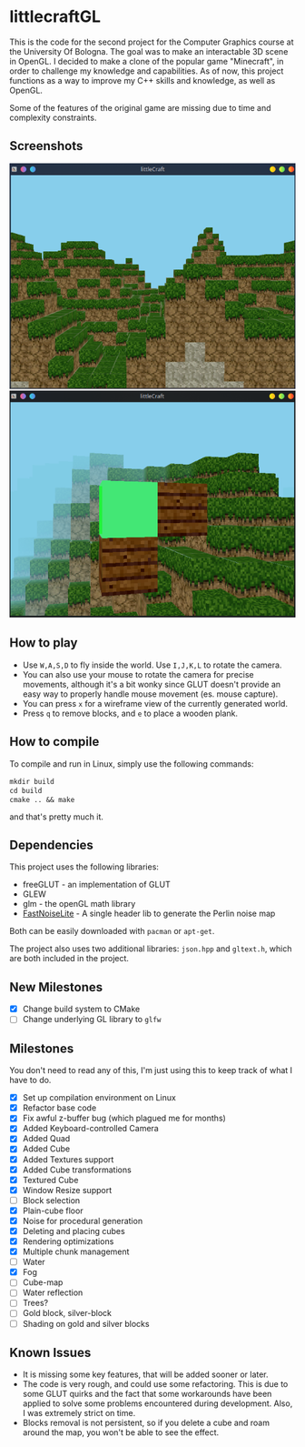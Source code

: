 # littlecraftGL

This is the code for the second project for the Computer Graphics course at the University Of Bologna. The goal was to make an interactable 3D scene in OpenGL.
I decided to make a clone of the popular game "Minecraft", in order to challenge my knowledge and capabilities.
As of now, this project functions as a way to improve my C++ skills and knowledge, as well as OpenGL.

Some of the features of the original game are missing due to time and complexity constraints.

## Screenshots

![](res/old_screenshot.png)
![](res/screenshot.png)

## How to play

- Use `W,A,S,D` to fly inside the world. Use `I,J,K,L` to rotate the camera.
- You can also use your mouse to rotate the camera for precise movements, although it's a bit wonky since GLUT doesn't provide an easy way to properly handle mouse movement (es. mouse capture).
- You can press `x` for a wireframe view of the currently generated world.
- Press `q` to remove blocks, and `e` to place a wooden plank.

## How to compile

To compile and run in Linux, simply use the following commands:

```
mkdir build
cd build
cmake .. && make
```

and that's pretty much it.


## Dependencies

This project uses the following libraries:

- freeGLUT - an implementation of GLUT</li>
- GLEW</li>
- glm - the openGL math library</li>
- [FastNoiseLite](https://github.com/Auburn/FastNoiseLite) - A single header lib to generate the Perlin noise map

Both can be easily downloaded with `pacman` or `apt-get`.

The project also uses two additional libraries: `json.hpp` and `gltext.h`, which are both included in the project.

## New Milestones
- [x] Change build system to CMake
- [ ] Change underlying GL library to `glfw`

## Milestones

You don't need to read any of this, I'm just using this to keep track of what I have to do.

- [x] Set up compilation environment on Linux
- [x] Refactor base code
- [x] Fix awful z-buffer bug (which plagued me for months)
- [x] Added Keyboard-controlled Camera
- [x] Added Quad
- [x] Added Cube
- [x] Added Textures support
- [x] Added Cube transformations
- [x] Textured Cube
- [x] Window Resize support
- [ ] Block selection
- [x] Plain-cube floor
- [x] Noise for procedural generation
- [x] Deleting and placing cubes
- [x] Rendering optimizations
- [x] Multiple chunk management
- [ ] Water
- [x] Fog
- [ ] Cube-map
- [ ] Water reflection
- [ ] Trees?
- [ ] Gold block, silver-block
- [ ] Shading on gold and silver blocks

## Known Issues

 - It is missing some key features, that will be added sooner or later.
 - The code is very rough, and could use some refactoring. This is due to some GLUT quirks and the fact that some workarounds have been applied to solve some problems encountered during development. Also, I was extremely strict on time.
 - Blocks removal is not persistent, so if you delete a cube and roam around the map, you won't be able to see the effect.

